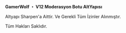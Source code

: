 **GamerWolf ・ V12 Moderasyon Botu AltYapısı**

Altyapı Sharpen'a Aittir. Ve Gerekli Tüm İzinler Alınmıştır.

Tüm Hakları Saklıdır.

